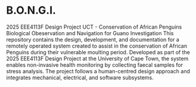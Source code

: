 # B.O.N.G.I.
2025 EEE4113F Design Project UCT - Conservation of African Penguins
Biological Obeservation and Navigation for Guano Investigation
This repository contains the design, development, and documentation for a remotely operated system created to assist in the conservation of African Penguins during their vulnerable moulting period. Developed as part of the 2025 EEE4113F Design Project at the University of Cape Town, the system enables non-invasive health monitoring by collecting faecal samples for stress analysis. The project follows a human-centred design approach and integrates mechanical, electrical, and software subsystems.
